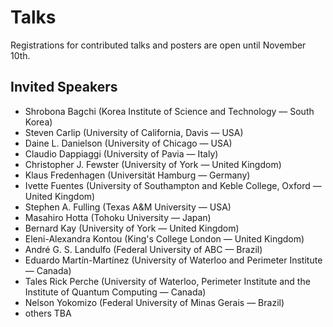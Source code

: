 # Talks

Registrations for contributed talks and posters are open until November 10th.

## Invited Speakers

* Shrobona Bagchi (Korea Institute of Science and Technology — South Korea)
* Steven Carlip (University of California, Davis — USA)
* Daine L. Danielson (University of Chicago — USA)
* Claudio Dappiaggi (University of Pavia — Italy)
* Christopher J. Fewster (University of York — United Kingdom)
* Klaus Fredenhagen (Universität Hamburg — Germany)
* Ivette Fuentes (University of Southampton and Keble College, Oxford — United Kingdom)
* Stephen A. Fulling (Texas A&M University — USA)
* Masahiro Hotta (Tohoku University — Japan)
* Bernard Kay (University of York — United Kingdom)
* Eleni-Alexandra Kontou (King's College London — United Kingdom)
* André G. S. Landulfo (Federal University of ABC — Brazil)
* Eduardo Martín-Martínez (University of Waterloo and Perimeter Institute — Canada)
* Tales Rick Perche (University of Waterloo, Perimeter Institute and the Institute of Quantum Computing — Canada)
* Nelson Yokomizo (Federal University of Minas Gerais — Brazil)
* others TBA
